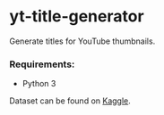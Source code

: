 # yt-title-generator
Generate titles for YouTube thumbnails.

### Requirements:
* Python 3

Dataset can be found on [Kaggle](https://www.kaggle.com/datasnaek/youtube-new/version/114).
